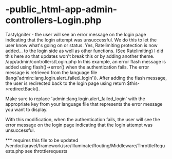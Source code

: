 # -public_html-app-admin-controllers-Login.php
TastyIgniter - the user will see an error message on the login page indicating that the login attempt was unsuccessful.
We do this to let the user know what's going on or status. Yes, Ratelimiting protection is now added... to the login side as well as other functions. (See Ratelimiting)
I did this here so that updates won't break this or by adding another theme.
/app/admin/controllers/Login.php
In this example, an error flash message is added using flash()->error() when the authentication fails. The error message is retrieved from the language file (lang('admin::lang.login.alert_failed_login')). After adding the flash message, the user is redirected back to the login page using return $this->redirectBack().

Make sure to replace 'admin::lang.login.alert_failed_login' with the appropriate key from your language file that represents the error message you want to display.

With this modification, when the authentication fails, the user will see the error message on the login page indicating that the login attempt was unsuccessful.


*** requires this file to be updated /vendor/laravel/framework/src/Illuminate/Routing/Middleware/ThrottleRequests.php see throttlerequests
